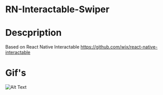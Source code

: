 
# RN-Interactable-Swiper

# Descpription
Based on React Native Interactable
https://github.com/wix/react-native-interactable

# Gif's
![Alt Text](https://media.giphy.com/media/Ln8VCyHRd10V78TSLk/giphy.gif)



<!-- Markdown link & img dfn's -->
[npm-image]: https://img.shields.io/npm/v/datadog-metrics.svg?style=flat-square
[npm-url]: https://npmjs.org/package/datadog-metrics
[npm-downloads]: https://img.shields.io/npm/dm/datadog-metrics.svg?style=flat-square
[travis-image]: https://img.shields.io/travis/dbader/node-datadog-metrics/master.svg?style=flat-square
[travis-url]: https://travis-ci.org/dbader/node-datadog-metrics
[wiki]: https://github.com/yourname/yourproject/wiki

